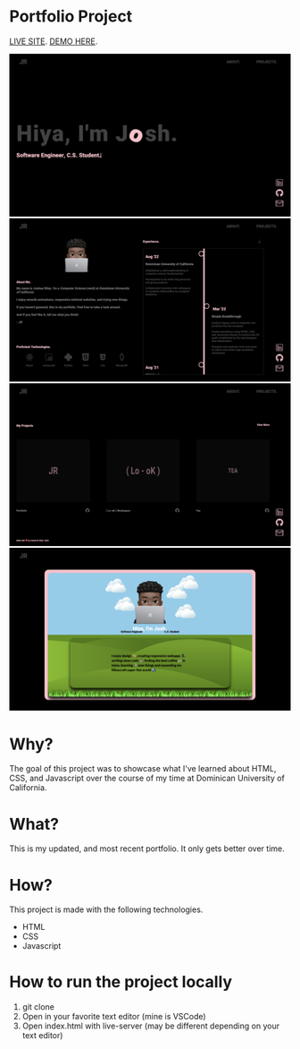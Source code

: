 # Portfolio Project

[LIVE SITE](https://joshriley.tech).
[DEMO HERE](https://drive.google.com/file/d/1Cv8dLEbGp4EpqueAsa_v-UzXf-2EKApn/view?usp=sharing).

![Porfolio Landing Page](LandingPage.png)
![Porfolio About Page](AboutPage.png)
![Porfolio Projects Page](ProjectsPage.png)
![Porfolio Sectret Page](SecretPage.png)

# Why?
The goal of this project was to showcase what I've learned about HTML, CSS, and Javascript over the course of my time at Dominican University of California.

# What?
This is my updated, and most recent portfolio. It only gets better over time.

# How?
This project is made with the following technologies.

* HTML
* CSS
* Javascript

# How to run the project locally

1. git clone
2. Open in your favorite text editor (mine is VSCode)
3. Open index.html with live-server (may be different depending on your text editor)